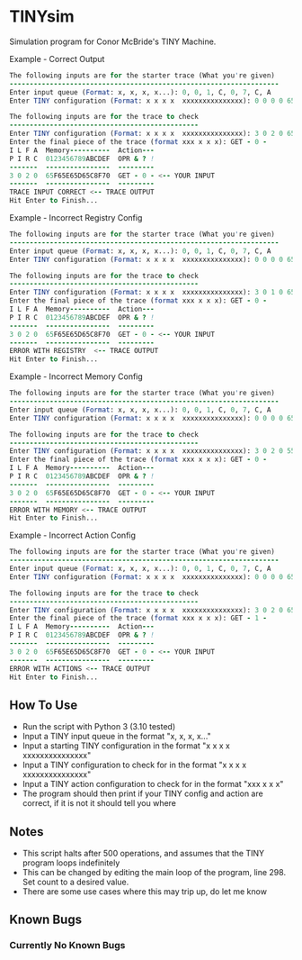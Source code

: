 # TINYsim

Simulation program for Conor McBride's TINY Machine.

Example - Correct Output

```f
The following inputs are for the starter trace (What you're given)
-------------------------------------------------------------------
Enter input queue (Format: x, x, x, x...): 0, 0, 1, C, 0, 7, C, A
Enter TINY configuration (Format: x x x x  xxxxxxxxxxxxxxx): 0 0 0 0 65F65E65D65C8F70

The following inputs are for the trace to check
-----------------------------------------------
Enter TINY configuration (Format: x x x x  xxxxxxxxxxxxxxx): 3 0 2 0 65F65E65D65C8F70 
Enter the final piece of the trace (format xxx x x x): GET - 0 -
I L F A  Memory----------  Action---
P I R C  0123456789ABCDEF  OPR & ? !
-------  ----------------  ---------
3 0 2 0  65F65E65D65C8F70  GET - 0 - <-- YOUR INPUT
-------  ----------------  ---------
TRACE INPUT CORRECT <-- TRACE OUTPUT
Hit Enter to Finish...
```

Example - Incorrect Registry Config

```f
The following inputs are for the starter trace (What you're given)
-------------------------------------------------------------------
Enter input queue (Format: x, x, x, x...): 0, 0, 1, C, 0, 7, C, A
Enter TINY configuration (Format: x x x x  xxxxxxxxxxxxxxx): 0 0 0 0 65F65E65D65C8F70

The following inputs are for the trace to check
-----------------------------------------------
Enter TINY configuration (Format: x x x x  xxxxxxxxxxxxxxx): 3 0 1 0 65F65E65D65C8F70 
Enter the final piece of the trace (format xxx x x x): GET - 0 -
I L F A  Memory----------  Action---
P I R C  0123456789ABCDEF  OPR & ? !
-------  ----------------  ---------
3 0 2 0  65F65E65D65C8F70  GET - 0 - <-- YOUR INPUT
-------  ----------------  ---------
ERROR WITH REGISTRY  <-- TRACE OUTPUT
Hit Enter to Finish...
```

Example - Incorrect Memory Config

```f
The following inputs are for the starter trace (What you're given)
-------------------------------------------------------------------
Enter input queue (Format: x, x, x, x...): 0, 0, 1, C, 0, 7, C, A
Enter TINY configuration (Format: x x x x  xxxxxxxxxxxxxxx): 0 0 0 0 65F65E65D65C8F70

The following inputs are for the trace to check
-----------------------------------------------
Enter TINY configuration (Format: x x x x  xxxxxxxxxxxxxxx): 3 0 2 0 55F65E65D65C8F70 
Enter the final piece of the trace (format xxx x x x): GET - 0 -
I L F A  Memory----------  Action---
P I R C  0123456789ABCDEF  OPR & ? !
-------  ----------------  ---------
3 0 2 0  65F65E65D65C8F70  GET - 0 - <-- YOUR INPUT
-------  ----------------  ---------
ERROR WITH MEMORY <-- TRACE OUTPUT
Hit Enter to Finish...
```

Example - Incorrect Action Config

```f
The following inputs are for the starter trace (What you're given)
-------------------------------------------------------------------
Enter input queue (Format: x, x, x, x...): 0, 0, 1, C, 0, 7, C, A
Enter TINY configuration (Format: x x x x  xxxxxxxxxxxxxxx): 0 0 0 0 65F65E65D65C8F70

The following inputs are for the trace to check
-----------------------------------------------
Enter TINY configuration (Format: x x x x  xxxxxxxxxxxxxxx): 3 0 2 0 65F65E65D65C8F70 
Enter the final piece of the trace (format xxx x x x): GET - 1 -
I L F A  Memory----------  Action---
P I R C  0123456789ABCDEF  OPR & ? !
-------  ----------------  ---------
3 0 2 0  65F65E65D65C8F70  GET - 0 - <-- YOUR INPUT
-------  ----------------  ---------
ERROR WITH ACTIONS <-- TRACE OUTPUT
Hit Enter to Finish...
```

## How To Use

+ Run the script with Python 3 (3.10 tested)
+ Input a TINY input queue in the format "x, x, x, x..."
+ Input a starting TINY configuration in the format "x x x x  xxxxxxxxxxxxxxx"
+ Input a TINY configuration to check for in the format "x x x x  xxxxxxxxxxxxxxx"
+ Input a TINY action configuration to check for in the format "xxx x x x"
+ The program should then print if your TINY config and action are correct, if it is not it should tell you where

## Notes

+ This script halts after 500 operations, and assumes that the TINY program loops indefinitely
+ This can be changed by editing the main loop of the program, line 298. Set count to a desired value.
+ There are some use cases where this may trip up, do let me know

## Known Bugs

### Currently No Known Bugs
